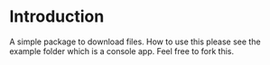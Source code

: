 # Introduction

A simple package to download files. How to use this please see the example folder which is a console app. 
Feel free to fork this.